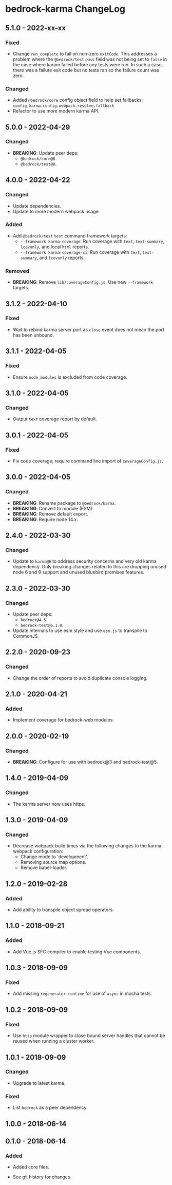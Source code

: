 # bedrock-karma ChangeLog

## 5.1.0 - 2022-xx-xx

### Fixed
- Change `run_complete` to fail on non-zero `exitCode`. This addresses a
  problem where the `@bedrock/test` `pass` field was not being set to `false`
  in the case where karam failed before any tests were run. In such a case,
  there was a failure exit code but no tests ran so the failure count was zero.

### Changed
- Added `@bedrock/core` config object field to help set fallbacks:
  `config.karma.config.webpack.resolve.fallback`
- Refactor to use more modern karma API.

## 5.0.0 - 2022-04-29

### Changed
- **BREAKING**: Update peer deps:
  - `@bedrock/core@6`
  - `@bedrock/test@8`.

## 4.0.0 - 2022-04-22

### Changed
- Update dependencies.
- Update to more modern webpack usage.

### Added
- Add `@bedrock/test` `test` command framework targets:
  - `--framework karma-coverage`: Run coverage with `text`, `text-summary`,
    `lcovonly`, and local `html` reports.
  - `--framework karma-coverage-ci`: Run coverage with `text`, `text-summary`,
    and `lcovonly` reports.

### Removed
- **BREAKING**: Remove `lib/coverageConfig.js`. Use new `--framework` targets.

## 3.1.2 - 2022-04-10

### Fixed
- Wait to rebind karma server port as `close` event
  does not mean the port has been unbound.

## 3.1.1 - 2022-04-05

### Fixed
- Ensure `node_modules` is excluded from code coverage.

## 3.1.0 - 2022-04-05

### Changed
- Output `text` coverage report by default.

## 3.0.1 - 2022-04-05

### Fixed
- Fix code coverage; require command line import of
  `coverageConfig.js`.

## 3.0.0 - 2022-04-05

### Changed
- **BREAKING**: Rename package to `@bedrock/karma`.
- **BREAKING**: Convert to module (ESM).
- **BREAKING**: Remove default export.
- **BREAKING**: Require node 14.x.

## 2.4.0 - 2022-03-30

### Changed
- Update to `karma@6` to address security concerns and very old karma
  dependency. Only breaking changes related to this are dropping unused
  node 6 and 8 support and unused bluebird promises features.

## 2.3.0 - 2022-03-30

### Changed
- Update peer deps:
  - `bedrock@4.5`
  - `bedrock-test@6.1.0`.
- Update internals to use esm style and use `esm.js` to
  transpile to CommonJS.

## 2.2.0 - 2020-09-23

### Changed
- Change the order of reports to avoid duplicate console logging.

## 2.1.0 - 2020-04-21

### Added
- Implement coverage for bedrock-web modules.

## 2.0.0 - 2020-02-19

### Changed
- **BREAKING**: Configure for use with bedrock@3 and bedrock-test@5.

## 1.4.0 - 2019-04-09

### Changed
- The karma server now uses https.

## 1.3.0 - 2019-04-09

### Changed
- Decrease webpack build times via the following changes to the karma webpack
  configuration:
  - Change mode to 'development'.
  - Removing source map options.
  - Remove babel-loader.

## 1.2.0 - 2019-02-28

### Added
- Add ability to transpile object spread operators.

## 1.1.0 - 2018-09-21

### Added
- Add Vue.js SFC compiler to enable testing Vue components.

## 1.0.3 - 2018-09-09

### Fixed
- Add missing `regenerator-runtime` for use of `async`
  in mocha tests.

## 1.0.2 - 2018-09-09

### Fixed
- Use `http` module wrapper to close bound server handles
  that cannot be reused when running a cluster worker.

## 1.0.1 - 2018-09-09

### Changed
- Upgrade to latest karma.

### Fixed
- List `bedrock` as a peer dependency.

## 1.0.0 - 2018-06-14

## 0.1.0 - 2018-06-14

### Added
- Added core files.

- See git history for changes.

